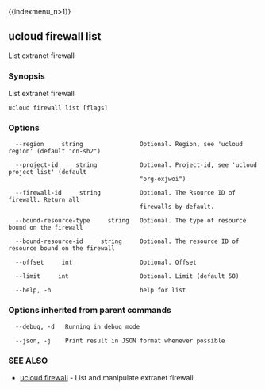 {{indexmenu_n>1}}

## ucloud firewall list

List extranet firewall

### Synopsis

List extranet firewall

```
ucloud firewall list [flags]
```

### Options

```
  --region     string                Optional. Region, see 'ucloud region' (default "cn-sh2") 

  --project-id     string            Optional. Project-id, see 'ucloud project list' (default
                                     "org-oxjwoi") 

  --firewall-id     string           Optional. The Rsource ID of firewall. Return all
                                     firewalls by default. 

  --bound-resource-type     string   Optional. The type of resource bound on the firewall 

  --bound-resource-id     string     Optional. The resource ID of resource bound on the firewall 

  --offset     int                   Optional. Offset 

  --limit     int                    Optional. Limit (default 50) 

  --help, -h                         help for list 

```

### Options inherited from parent commands

```
  --debug, -d   Running in debug mode 

  --json, -j    Print result in JSON format whenever possible 

```

### SEE ALSO

* [ucloud firewall](software/cli/cmd/ucloud/firewall)	 - List and manipulate extranet firewall

